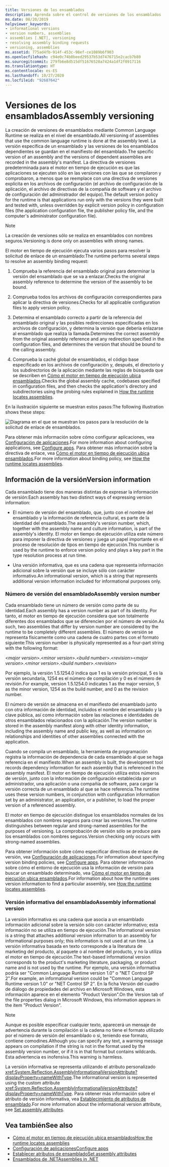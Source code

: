 ```yaml
---
title: Versiones de los ensamblados
description: Aprenda sobre el control de versiones de los ensamblados .NET. Todo el control de versiones de los ensamblados que usan CLR se realiza en el nivel de ensamblado.
ms.date: 08/20/2019
helpviewer_keywords:
- informational versions
- version numbers, assemblies
- assemblies [.NET], versioning
- resolving assembly binding requests
- versioning, assemblies
ms.assetid: 775ad4fb-914f-453c-98ef-ce1089b6f903
ms.openlocfilehash: c94e0c74b8beed29537b53d7476715e2cacb7b80
ms.sourcegitcommit: 279fb6e8d515df51676528a7424a1df2f0917116
ms.translationtype: HT
ms.contentlocale: es-ES
ms.lasthandoff: 10/27/2020
ms.locfileid: "92687642"
---
```

# <a name="assembly-versioning"></a><span data-ttu-id="ae9ff-104">Versiones de los ensamblados</span><span class="sxs-lookup"><span data-stu-id="ae9ff-104">Assembly versioning</span></span>

<span data-ttu-id="ae9ff-105">La creación de versiones de ensamblados mediante Common Language Runtime se realiza en el nivel de ensamblado.</span><span class="sxs-lookup"><span data-stu-id="ae9ff-105">All versioning of assemblies that use the common language runtime is done at the assembly level.</span></span> <span data-ttu-id="ae9ff-106">La versión específica de un ensamblado y las versiones de los ensamblados dependientes se guardan en el manifiesto del ensamblado.</span><span class="sxs-lookup"><span data-stu-id="ae9ff-106">The specific version of an assembly and the versions of dependent assemblies are recorded in the assembly's manifest.</span></span> <span data-ttu-id="ae9ff-107">La directiva de versiones predeterminada para el motor en tiempo de ejecución es que las aplicaciones se ejecuten sólo en las versiones con las que se compilaron y comprobaron, a menos que se reemplace con una directiva de versiones explícita en los archivos de configuración (el archivo de configuración de la aplicación, el archivo de directivas de la compañía de software y el archivo de configuración del administrador del equipo).</span><span class="sxs-lookup"><span data-stu-id="ae9ff-107">The default version policy for the runtime is that applications run only with the versions they were built and tested with, unless overridden by explicit version policy in configuration files (the application configuration file, the publisher policy file, and the computer's administrator configuration file).</span></span>  
  
> [!NOTE]
> <span data-ttu-id="ae9ff-108">La creación de versiones sólo se realiza en ensamblados con nombres seguros.</span><span class="sxs-lookup"><span data-stu-id="ae9ff-108">Versioning is done only on assemblies with strong names.</span></span>  
  
<span data-ttu-id="ae9ff-109">El motor en tiempo de ejecución ejecuta varios pasos para resolver la solicitud de enlace de un ensamblado:</span><span class="sxs-lookup"><span data-stu-id="ae9ff-109">The runtime performs several steps to resolve an assembly binding request:</span></span>  
  
1. <span data-ttu-id="ae9ff-110">Comprueba la referencia del ensamblado original para determinar la versión del ensamblado que se va a enlazar.</span><span class="sxs-lookup"><span data-stu-id="ae9ff-110">Checks the original assembly reference to determine the version of the assembly to be bound.</span></span>  
  
2. <span data-ttu-id="ae9ff-111">Comprueba todos los archivos de configuración correspondientes para aplicar la directiva de versiones.</span><span class="sxs-lookup"><span data-stu-id="ae9ff-111">Checks for all applicable configuration files to apply version policy.</span></span>  
  
3. <span data-ttu-id="ae9ff-112">Determina el ensamblado correcto a partir de la referencia del ensamblado original y las posibles redirecciones especificadas en los archivos de configuración, y determina la versión que debería enlazarse al ensamblado que realiza la llamada.</span><span class="sxs-lookup"><span data-stu-id="ae9ff-112">Determines the correct assembly from the original assembly reference and any redirection specified in the configuration files, and determines the version that should be bound to the calling assembly.</span></span>  
  
4. <span data-ttu-id="ae9ff-113">Comprueba la caché global de ensamblados, el código base especificado en los archivos de configuración y, después, el directorio y los subdirectorios de la aplicación mediante las reglas de búsqueda que se describen en [Cómo el motor en tiempo de ejecución ubica ensamblados](../../framework/deployment/how-the-runtime-locates-assemblies.md).</span><span class="sxs-lookup"><span data-stu-id="ae9ff-113">Checks the global assembly cache, codebases specified in configuration files, and then checks the application's directory and subdirectories using the probing rules explained in [How the runtime locates assemblies](../../framework/deployment/how-the-runtime-locates-assemblies.md).</span></span>  
  
<span data-ttu-id="ae9ff-114">En la ilustración siguiente se muestran estos pasos:</span><span class="sxs-lookup"><span data-stu-id="ae9ff-114">The following illustration shows these steps:</span></span>  
  
![Diagrama en el que se muestran los pasos para la resolución de la solicitud de enlace de ensamblados.](./media/versioning/resolve-assembly-binding-request.gif)
  
<span data-ttu-id="ae9ff-116">Para obtener más información sobre cómo configurar aplicaciones, vea [Configuración de aplicaciones](../../framework/configure-apps/index.md).</span><span class="sxs-lookup"><span data-stu-id="ae9ff-116">For more information about configuring applications, see [Configure apps](../../framework/configure-apps/index.md).</span></span> <span data-ttu-id="ae9ff-117">Para obtener más información sobre la directiva de enlace, vea [Cómo el motor en tiempo de ejecución ubica ensamblados](../../framework/deployment/how-the-runtime-locates-assemblies.md).</span><span class="sxs-lookup"><span data-stu-id="ae9ff-117">For more information about binding policy, see [How the runtime locates assemblies](../../framework/deployment/how-the-runtime-locates-assemblies.md).</span></span>  
  
## <a name="version-information"></a><span data-ttu-id="ae9ff-118">Información de la versión</span><span class="sxs-lookup"><span data-stu-id="ae9ff-118">Version information</span></span>  

<span data-ttu-id="ae9ff-119">Cada ensamblado tiene dos maneras distintas de expresar la información de versión:</span><span class="sxs-lookup"><span data-stu-id="ae9ff-119">Each assembly has two distinct ways of expressing version information:</span></span>  
  
- <span data-ttu-id="ae9ff-120">El número de versión del ensamblado, que, junto con el nombre del ensamblado y la información de referencia cultural, es parte de la identidad del ensamblado.</span><span class="sxs-lookup"><span data-stu-id="ae9ff-120">The assembly's version number, which, together with the assembly name and culture information, is part of the assembly's identity.</span></span> <span data-ttu-id="ae9ff-121">El motor en tiempo de ejecución utiliza este número para imponer la directiva de versiones y juega un papel importante en el proceso de resolución de tipos en tiempo de ejecución.</span><span class="sxs-lookup"><span data-stu-id="ae9ff-121">This number is used by the runtime to enforce version policy and plays a key part in the type resolution process at run time.</span></span>  
  
- <span data-ttu-id="ae9ff-122">Una versión informativa, que es una cadena que representa información adicional sobre la versión que se incluye sólo con carácter informativo.</span><span class="sxs-lookup"><span data-stu-id="ae9ff-122">An informational version, which is a string that represents additional version information included for informational purposes only.</span></span>  
  
### <a name="assembly-version-number"></a><span data-ttu-id="ae9ff-123">Número de versión del ensamblado</span><span class="sxs-lookup"><span data-stu-id="ae9ff-123">Assembly version number</span></span>  

<span data-ttu-id="ae9ff-124">Cada ensamblado tiene un número de versión como parte de su identidad.</span><span class="sxs-lookup"><span data-stu-id="ae9ff-124">Each assembly has a version number as part of its identity.</span></span> <span data-ttu-id="ae9ff-125">Por tanto, el motor en tiempo de ejecución considera que son totalmente diferentes dos ensamblados que se diferencien por el número de versión.</span><span class="sxs-lookup"><span data-stu-id="ae9ff-125">As such, two assemblies that differ by version number are considered by the runtime to be completely different assemblies.</span></span> <span data-ttu-id="ae9ff-126">El número de versión se representa físicamente como una cadena de cuatro partes con el formato siguiente:</span><span class="sxs-lookup"><span data-stu-id="ae9ff-126">This version number is physically represented as a four-part string with the following format:</span></span>  
  
<span data-ttu-id="ae9ff-127">\<*major version*>.\<*minor version*>.\<*build number*>.\<*revision*></span><span class="sxs-lookup"><span data-stu-id="ae9ff-127">\<*major version*>.\<*minor version*>.\<*build number*>.\<*revision*></span></span>  
  
<span data-ttu-id="ae9ff-128">Por ejemplo, la versión 1.5.1254.0 indica que 1 es la versión principal, 5 es la versión secundaria, 1254 es el número de compilación y 0 es el número de revisión.</span><span class="sxs-lookup"><span data-stu-id="ae9ff-128">For example, version 1.5.1254.0 indicates 1 as the major version, 5 as the minor version, 1254 as the build number, and 0 as the revision number.</span></span>  
  
<span data-ttu-id="ae9ff-129">El número de versión se almacena en el manifiesto del ensamblado junto con otra información de identidad, incluidos el nombre del ensamblado y la clave pública, así como información sobre las relaciones e identidades de otros ensamblados relacionados con la aplicación.</span><span class="sxs-lookup"><span data-stu-id="ae9ff-129">The version number is stored in the assembly manifest along with other identity information, including the assembly name and public key, as well as information on relationships and identities of other assemblies connected with the application.</span></span>  
  
<span data-ttu-id="ae9ff-130">Cuando se compila un ensamblado, la herramienta de programación registra la información de dependencia de cada ensamblado al que se haga referencia en el manifiesto.</span><span class="sxs-lookup"><span data-stu-id="ae9ff-130">When an assembly is built, the development tool records dependency information for each assembly that is referenced in the assembly manifest.</span></span> <span data-ttu-id="ae9ff-131">El motor en tiempo de ejecución utiliza estos números de versión, junto con la información de configuración establecida por un administrador, una aplicación o una compañía de software, para cargar la versión correcta de un ensamblado al que se hace referencia.</span><span class="sxs-lookup"><span data-stu-id="ae9ff-131">The runtime uses these version numbers, in conjunction with configuration information set by an administrator, an application, or a publisher, to load the proper version of a referenced assembly.</span></span>  
  
<span data-ttu-id="ae9ff-132">El motor en tiempo de ejecución distingue los ensamblados normales de los ensamblados con nombres seguros para crear las versiones.</span><span class="sxs-lookup"><span data-stu-id="ae9ff-132">The runtime distinguishes between regular and strong-named assemblies for the purposes of versioning.</span></span> <span data-ttu-id="ae9ff-133">La comprobación de versión sólo se produce para los ensamblados con nombres seguros.</span><span class="sxs-lookup"><span data-stu-id="ae9ff-133">Version checking only occurs with strong-named assemblies.</span></span>  
  
<span data-ttu-id="ae9ff-134">Para obtener información sobre cómo especificar directivas de enlace de versión, vea [Configuración de aplicaciones](../../framework/configure-apps/index.md).</span><span class="sxs-lookup"><span data-stu-id="ae9ff-134">For information about specifying version binding policies, see [Configure apps](../../framework/configure-apps/index.md).</span></span> <span data-ttu-id="ae9ff-135">Para obtener información sobre cómo el entorno de ejecución usa la información de versión para buscar un ensamblado determinado, vea [Cómo el motor en tiempo de ejecución ubica ensamblados](../../framework/deployment/how-the-runtime-locates-assemblies.md).</span><span class="sxs-lookup"><span data-stu-id="ae9ff-135">For information about how the runtime uses version information to find a particular assembly, see [How the runtime locates assemblies](../../framework/deployment/how-the-runtime-locates-assemblies.md).</span></span>  
  
### <a name="assembly-informational-version"></a><span data-ttu-id="ae9ff-136">Versión informativa del ensamblado</span><span class="sxs-lookup"><span data-stu-id="ae9ff-136">Assembly informational version</span></span>  

<span data-ttu-id="ae9ff-137">La versión informativa es una cadena que asocia a un ensamblado información adicional sobre la versión sólo con carácter informativo; esta información no se utiliza en tiempo de ejecución.</span><span class="sxs-lookup"><span data-stu-id="ae9ff-137">The informational version is a string that attaches additional version information to an assembly for informational purposes only; this information is not used at run time.</span></span> <span data-ttu-id="ae9ff-138">La versión informativa basada en texto corresponde a la literatura de marketing del producto, al paquete o al nombre del producto, y no la utiliza el motor en tiempo de ejecución.</span><span class="sxs-lookup"><span data-stu-id="ae9ff-138">The text-based informational version corresponds to the product's marketing literature, packaging, or product name and is not used by the runtime.</span></span> <span data-ttu-id="ae9ff-139">Por ejemplo, una versión informativa podría ser "Common Language Runtime version 1.0" o "NET Control SP 2".</span><span class="sxs-lookup"><span data-stu-id="ae9ff-139">For example, an informational version could be "Common Language Runtime version 1.0" or "NET Control SP 2".</span></span> <span data-ttu-id="ae9ff-140">En la ficha Versión del cuadro de diálogo de propiedades del archivo en Microsoft Windows, esta información aparece en el elemento "Product Version".</span><span class="sxs-lookup"><span data-stu-id="ae9ff-140">On the Version tab of the file properties dialog in Microsoft Windows, this information appears in the item "Product Version".</span></span>  
  
> [!NOTE]
> <span data-ttu-id="ae9ff-141">Aunque es posible especificar cualquier texto, aparecerá un mensaje de advertencia durante la compilación si la cadena no tiene el formato utilizado por el número de versión del ensamblado o si, teniendo ese formato, contiene comodines.</span><span class="sxs-lookup"><span data-stu-id="ae9ff-141">Although you can specify any text, a warning message appears on compilation if the string is not in the format used by the assembly version number, or if it is in that format but contains wildcards.</span></span> <span data-ttu-id="ae9ff-142">Esta advertencia es inofensiva.</span><span class="sxs-lookup"><span data-stu-id="ae9ff-142">This warning is harmless.</span></span>  
  
<span data-ttu-id="ae9ff-143">La versión informativa se representa utilizando el atributo personalizado <xref:System.Reflection.AssemblyInformationalVersionAttribute?displayProperty=nameWithType>.</span><span class="sxs-lookup"><span data-stu-id="ae9ff-143">The informational version is represented using the custom attribute <xref:System.Reflection.AssemblyInformationalVersionAttribute?displayProperty=nameWithType>.</span></span> <span data-ttu-id="ae9ff-144">Para obtener más información sobre el atributo de versión informativa, vea [Establecimiento de atributos de ensamblado](set-attributes.md).</span><span class="sxs-lookup"><span data-stu-id="ae9ff-144">For more information about the informational version attribute, see [Set assembly attributes](set-attributes.md).</span></span>  
  
## <a name="see-also"></a><span data-ttu-id="ae9ff-145">Vea también</span><span class="sxs-lookup"><span data-stu-id="ae9ff-145">See also</span></span>

- [<span data-ttu-id="ae9ff-146">Cómo el motor en tiempo de ejecución ubica ensamblados</span><span class="sxs-lookup"><span data-stu-id="ae9ff-146">How the runtime locates assemblies</span></span>](../../framework/deployment/how-the-runtime-locates-assemblies.md)
- [<span data-ttu-id="ae9ff-147">Configuración de aplicaciones</span><span class="sxs-lookup"><span data-stu-id="ae9ff-147">Configure apps</span></span>](../../framework/configure-apps/index.md)
- [<span data-ttu-id="ae9ff-148">Establecer atributos de ensamblado</span><span class="sxs-lookup"><span data-stu-id="ae9ff-148">Set assembly attributes</span></span>](set-attributes.md)
- [<span data-ttu-id="ae9ff-149">Ensamblados de .NET</span><span class="sxs-lookup"><span data-stu-id="ae9ff-149">Assemblies in .NET</span></span>](index.md)
